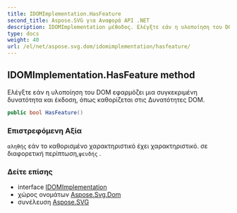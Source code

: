 ```yaml
---
title: IDOMImplementation.HasFeature
second_title: Aspose.SVG για Αναφορά API .NET
description: IDOMImplementation μέθοδος. Ελέγξτε εάν η υλοποίηση του DOM εφαρμόζει μια συγκεκριμένη δυνατότητα και έκδοση όπως καθορίζεται στις Δυνατότητες DOM.
type: docs
weight: 40
url: /el/net/aspose.svg.dom/idomimplementation/hasfeature/
---
```

## IDOMImplementation.HasFeature method

Ελέγξτε εάν η υλοποίηση του DOM εφαρμόζει μια συγκεκριμένη δυνατότητα και έκδοση, όπως καθορίζεται στις Δυνατότητες DOM.

```csharp
public bool HasFeature()
```

### Επιστρεφόμενη Αξία

`αληθής` εάν το καθορισμένο χαρακτηριστικό έχει χαρακτηριστικό. σε διαφορετική περίπτωση,`ψευδής` .

### Δείτε επίσης

* interface [IDOMImplementation](../)
* χώρος ονομάτων [Aspose.Svg.Dom](../../idomimplementation/)
* συνέλευση [Aspose.SVG](../../../)


